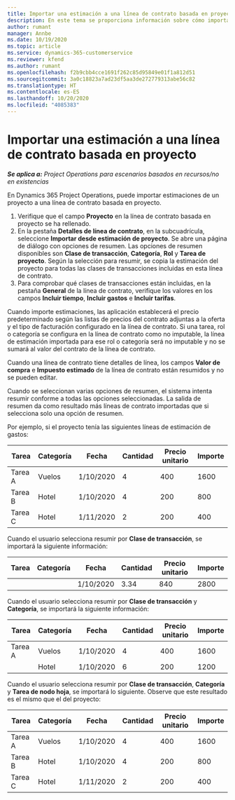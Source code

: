 ```yaml
---
title: Importar una estimación a una línea de contrato basada en proyecto
description: En este tema se proporciona información sobre cómo importar estimaciones de un proyecto a una línea de contrato.
author: rumant
manager: Annbe
ms.date: 10/19/2020
ms.topic: article
ms.service: dynamics-365-customerservice
ms.reviewer: kfend
ms.author: rumant
ms.openlocfilehash: f2b9cbb4cce1691f262c85d95849e01f1a812d51
ms.sourcegitcommit: 3a0c18823a7ad23df5aa3de272779313abe56c82
ms.translationtype: HT
ms.contentlocale: es-ES
ms.lasthandoff: 10/20/2020
ms.locfileid: "4085383"
---
```

# <a name="import-an-estimate-to-a-project-based-contract-line"></a>Importar una estimación a una línea de contrato basada en proyecto

_**Se aplica a:** Project Operations para escenarios basados en recursos/no en existencias_

En Dynamics 365 Project Operations, puede importar estimaciones de un proyecto a una línea de contrato basada en proyecto.

1. Verifique que el campo **Proyecto** en la línea de contrato basada en proyecto se ha rellenado.
2. En la pestaña **Detalles de línea de contrato**, en la subcuadrícula, seleccione **Importar desde estimación de proyecto**. Se abre una página de diálogo con opciones de resumen. Las opciones de resumen disponibles son **Clase de transacción**, **Categoría**, **Rol** y **Tarea de proyecto**. Según la selección para resumir, se copia la estimación del proyecto para todas las clases de transacciones incluidas en esta línea de contrato. 
3. Para comprobar qué clases de transacciones están incluidas, en la pestaña **General** de la línea de contrato, verifique los valores en los campos **Incluir tiempo**, **Incluir gastos** e **Incluir tarifas**.

Cuando importe estimaciones, las aplicación establecerá el precio predeterminado según las listas de precios del contrato adjuntas a la oferta y el tipo de facturación configurado en la línea de contrato. Si una tarea, rol o categoría se configura en la línea de contrato como no imputable, la línea de estimación importada para ese rol o categoría será no imputable y no se sumará al valor del contrato de la línea de contrato.

Cuando una línea de contrato tiene detalles de línea, los campos **Valor de compra** e **Impuesto estimado** de la línea de contrato están resumidos y no se pueden editar.

Cuando se seleccionan varias opciones de resumen, el sistema intenta resumir conforme a todas las opciones seleccionadas. La salida de resumen da como resultado más líneas de contrato importadas que si selecciona solo una opción de resumen.

Por ejemplo, si el proyecto tenía las siguientes líneas de estimación de gastos:

| Tarea | Categoría | Fecha | Cantidad | Precio unitario | Importe |
| --- | --- | --- | --- | --- | --- |
| Tarea A | Vuelos | 1/10/2020 | 4 | 400 | 1600 |
| Tarea B | Hotel | 1/10/2020 | 4 | 200 | 800 |
| Tarea C | Hotel | 1/11/2020 | 2 | 200 | 400 |

Cuando el usuario selecciona resumir por **Clase de transacción**, se importará la siguiente información:

| Tarea | Categoría | Fecha | Cantidad | Precio unitario | Importe |
| --- | --- | --- | --- | --- | --- |
| &nbsp;  | &nbsp;  | 1/10/2020 | 3.34 | 840 | 2800 |

Cuando el usuario selecciona resumir por **Clase de transacción** y **Categoría**, se importará la siguiente información:

| Tarea | Categoría | Fecha | Cantidad | Precio unitario | Importe |
| --- | --- | --- | --- | --- | --- |
| Tarea A | Vuelos | 1/10/2020 | 4 | 400 | 1600 |
| &nbsp;  | Hotel | 1/10/2020 | 6 | 200 | 1200 |

Cuando el usuario selecciona resumir por **Clase de transacción**, **Categoría** y **Tarea de nodo hoja**, se importará lo siguiente. Observe que este resultado es el mismo que el del proyecto:

| Tarea | Categoría | Fecha | Cantidad | Precio unitario | Importe |
| --- | --- | --- | --- | --- | --- |
| Tarea A | Vuelos | 1/10/2020 | 4 | 400 | 1600 |
| Tarea B | Hotel | 1/10/2020 | 4 | 200 | 800 |
| Tarea C | Hotel | 1/11/2020 | 2 | 200 | 400 |
